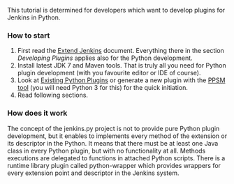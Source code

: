 This tutorial is determined for developers which want to develop plugins for Jenkins in Python.
### How to start
1. First read the [Extend Jenkins](https://wiki.jenkins-ci.org/display/JENKINS/Extend+Jenkins) document. Everything there in the section _Developing Plugins_ applies also for the Python development.
2. Install latest JDK 7 and Maven tools. That is truly all you need for Python plugin development (with you favourite editor or IDE of course).
3. Look at [Existing Python Plugins](https://github.com/jenkinsci/jenkins.py/wiki/Existing-Python-Plugins) or generate a new plugin with the [PPSM tool](https://github.com/jenkinsci/jenkins.py/tree/master/ppsm) (you will need Python 3 for this) for the quick initiation.
4. Read following sections.


### How does it work
The concept of the jenkins.py project is not to provide pure Python plugin development, but it enables to implements every method of the extension or its descriptor in the Python. It means that there must be at least one Java class in every Python plugin, but with no functionality at all. Methods executions are delegated to functions in attached Python scripts.
There is a runtime library plugin called python-wrapper which provides wrappers for every extension point and descriptor in the Jenkins system.